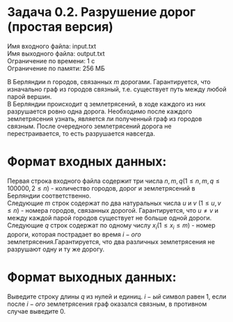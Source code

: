 # Задача 0.2. Разрушение дорог (простая версия)
Имя входного файла: input.txt                                                                                                   
Имя выходного файла: output.txt                                                                                                 
Ограничение по времени: 1 с                                                                                                     
Ограничение по памяти: 256 МБ                                                                                                   
        
В Берляндии n городов, связанных $m$ дорогами. Гарантируется, что изначально граф из городов связный, т.е. существует путь между любой парой вершин.                                                                                                              
В Берляндии происходит q землетрясений, в ходе каждого из них разрушается ровно одна дорога. Необходимо после каждого землетрясения узнать, является ли полученный граф из городов связным. После очередного землетрясений дорога не перестраивается, то есть разрушается навсегда.

# Формат входных данных:

Первая строка входного файла содержит три числа $n, m, q (1 ≤ n, m, q ≤ 100000, 2 ≤ n)$ - количество городов, дорог и землетрясений в Берляндии соответственно.                                                                                         
Следующие $m$ строк содержат по два натуральных числа $u$ и $v$ $(1 ≤ u, v ≤ n)$ - номера городов, связанных дорогой. Гарантируется, что $u ≠ v$ и между каждой парой городов существует не больше одной дороги.                                        
Следующие $q$ строк содержат по одному числу $x_i (1 ≤ x_i ≤ m)$ - номер дороги, которая пострадает во время $i-ого$ землетрясения.Гарантируется, что два различных землетрясения не разрушают одну и ту же дорогу.                                 

# Формат выходных данных:

Выведите строку длины $q$ из нулей и единиц. $i-ый$ символ равен $1$, если после $i-ого$ землетрясения граф оказался связным, в противном случае выведите 0.